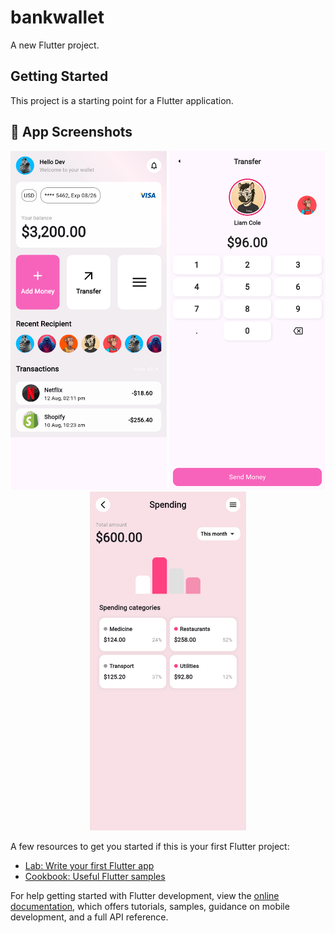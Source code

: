 # bankwallet

A new Flutter project.

## Getting Started

This project is a starting point for a Flutter application.
## 📸 App Screenshots

<p align="center">
  <img src="screenshot/dashboard.png" width="250">
  <img src="screenshot/transfer.png" width="250">
  <img src="screenshot/spender.png" width="250">
</p>
A few resources to get you started if this is your first Flutter project:

- [Lab: Write your first Flutter app](https://docs.flutter.dev/get-started/codelab)
- [Cookbook: Useful Flutter samples](https://docs.flutter.dev/cookbook)

For help getting started with Flutter development, view the
[online documentation](https://docs.flutter.dev/), which offers tutorials,
samples, guidance on mobile development, and a full API reference.
